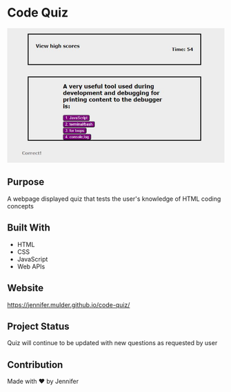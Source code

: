 # Code Quiz

![](assets/images/code-quiz.jpg)

## Purpose
A webpage displayed quiz that tests the user's knowledge of HTML coding concepts 

## Built With
* HTML
* CSS
* JavaScript
* Web APIs

## Website
https://jennifer.mulder.github.io/code-quiz/

## Project Status
Quiz will continue to be updated with new questions as requested by user

## Contribution
Made with ❤️ by Jennifer
